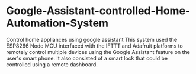 # Google-Assistant-controlled-Home-Automation-System
Control home appliances using google assistant
This system used the ESP8266 Node MCU interfaced with the IFTTT and Adafruit platforms to remotely control multiple devices using the Google Assistant  feature on the user's smart phone. It also consisted of a smart lock that could be controlled using a remote dashboard.
